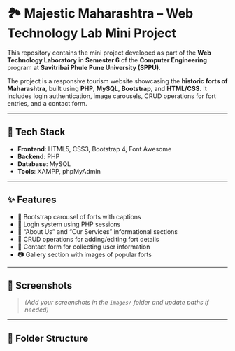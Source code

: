 # 🏞️ Majestic Maharashtra – Web Technology Lab Mini Project

This repository contains the mini project developed as part of the **Web Technology Laboratory** in **Semester 6** of the **Computer Engineering** program at **Savitribai Phule Pune University (SPPU)**.

The project is a responsive tourism website showcasing the **historic forts of Maharashtra**, built using **PHP**, **MySQL**, **Bootstrap**, and **HTML/CSS**. It includes login authentication, image carousels, CRUD operations for fort entries, and a contact form.

---

## 🔧 Tech Stack

- **Frontend**: HTML5, CSS3, Bootstrap 4, Font Awesome  
- **Backend**: PHP  
- **Database**: MySQL  
- **Tools**: XAMPP, phpMyAdmin  

---

## ✨ Features

- 🎡 Bootstrap carousel of forts with captions
- 🔐 Login system using PHP sessions
- 📖 “About Us” and “Our Services” informational sections
- 📁 CRUD operations for adding/editing fort details
- 📨 Contact form for collecting user information
- 📷 Gallery section with images of popular forts

---

## 📸 Screenshots

> *(Add your screenshots in the `images/` folder and update paths if needed)*

---

## 📂 Folder Structure

